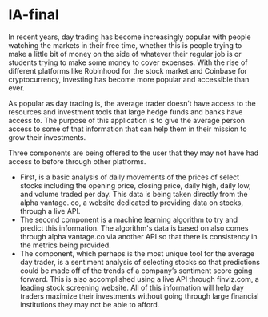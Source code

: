 # IA-final

In recent years, day trading has become increasingly popular with people watching the markets in their free time, whether this is people trying to make a little bit of money on the side of whatever their regular job is or students trying to make some money to cover expenses. With the rise of different platforms like Robinhood for the stock market and Coinbase for cryptocurrency, investing has become more popular and accessible than ever.

As popular as day trading is, the average trader doesn’t have access to the resources and investment tools that large hedge funds and banks have access to. The purpose of this application is to give the average person access to some of that information that can help them in their mission to grow their investments.

Three components are being offered to the user that they may not have had access to before through other platforms.

- First, is a basic analysis of daily movements of the prices of select stocks including the opening price, closing price, daily high, daily low, and volume traded per day. This data is being taken directly from the alpha vantage. co, a website dedicated to providing data on stocks, through a live API.
- The second component is a machine learning algorithm to try and predict this information. The algorithm's data is based on also comes through alpha vantage.co via another API so that there is consistency in the metrics being provided.
- The component, which perhaps is the most unique tool for the average day trader, is a sentiment analysis of selecting stocks so that predictions could be made off of the trends of a company’s sentiment score going forward. This is also accomplished using a live API through finviz.com, a leading stock screening website. All of this information will help day traders maximize their investments without going through large financial institutions they may not be able to afford.
